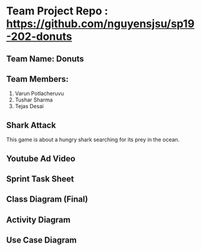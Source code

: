 # Team Project Repo : https://github.com/nguyensjsu/sp19-202-donuts

## Team Name: Donuts

## Team Members:
1. Varun Potlacheruvu
2. Tushar Sharma
3. Tejas Desai

## Shark Attack
This game is about a hungry shark searching for its prey in the ocean. 

## Youtube Ad Video

## Sprint Task Sheet

## Class Diagram (Final)

## Activity Diagram

## Use Case Diagram


